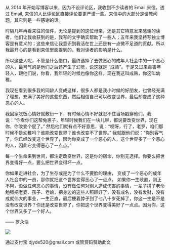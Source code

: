 从 2014 年开始写博客以来，因为不设评论区，我收到不少读者的 Email 来信。透过 Email, 来信的人比评论区直接评论要更严谨一些。来信中的大部分是请教问题，其它则是一些感谢的话。

时隔几年再看来往的信件，无论是提到的这位母亲，还是其它特意发来感谢的读者，他们让我收获到的是，我写的文字确实帮助了一些人；五年来我坚持写独立博客是有意义的；这些来信让我意识到我活在世上还是有一点微不足道的贡献。所以我最开心的是看到来信里面提到的，我对读者的影响是什么。

所以这些人呢，不管是什么借口，最终选择了去做恶心的成年人社会中的一个恶心的人，最可气的是他们之后还产生了幻觉，说这就是 “成熟”。于是又过来毒害年轻人，跟他们说，你看，我年轻的时候也像你这样，现在我这叫成熟，你这叫幼稚。

我现在看到很多我的同龄人变成这样，很多人都是我小时候的好朋友，也曾经充满了理想，充满了美好的这些东西，然后相信自己可以改变世界，最后却变成了这种恶心的人。

我回家吃饭心情好就敷衍一下，有时候心情不好就忍不住当场戳穿他们。我说：“你看你们这帮兔崽子，年轻时候我们在一块儿聊，都说要改变世界，现在你，你改变个屁了。” 然后他们就有点不好意思，说：“哎呀，行了，老罗，咱们那时候不是幼稚吗？谁能改变世界？谁也改变不了世界。” 我就跟他们说：“你别客气了，你已经改变这个世界了，因为你变成了一个恶心的人，这个世界多了一个恶心的人，因此它变得恶心了一点点。”

每一个生命来到世间，都注定改变世界，这是你的宿命，你别无选择。你要么把世界变得好一点，要么把世界变得坏一点。

你如果走进社会，为了生存或是为了什么不要脸的理由， 变成了一个恶心的成年人社会中的一员，那你就把这个世界变得恶心了一点点。 如果你一生耿直，刚正不阿，没做任何恶心的事情，没有做任何对别人造成伤害的事情，一辈子拼了老命勉强把老婆、孩子、老娘，把身边的这些人照顾好了，没有成名，没有发财，没有成就伟大的事业，一生正直，最后梗着脖子到了七八十岁死掉了，你这一生是不是没有改变世界？你还是改变世界了，你把这个世界变得美好了一点点。因为你，这个世界又多了一个好人。

—— 罗永浩

![](https://i.loli.net/2021/10/20/JZ26YwDhmGzUy4u.jpg)

通过支付宝 djyde520\@gmail.com 或赞赏码赞助此文
